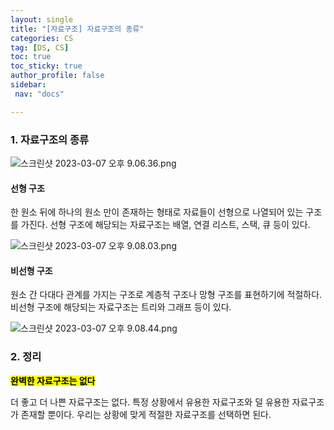 ```yaml
---
layout: single
title: "[자료구조] 자료구조의 종류"
categories: CS
tag: [DS, CS]
toc: true
toc_sticky: true
author_profile: false
sidebar:
 nav: "docs"

---
```


### 1. 자료구조의 종류

![스크린샷 2023-03-07 오후 9.06.36.png](/Users/monstazo/Desktop/스크린샷%202023-03-07%20오후%209.06.36.png)

#### 선형 구조

한 원소 뒤에 하나의 원소 만이 존재하는 형태로 자료들이 선형으로 나열되어 있는 구조를 가진다. 선형 구조에 해당되는 자료구조는 배열, 연결 리스트, 스택, 큐 등이 있다.

![스크린샷 2023-03-07 오후 9.08.03.png](/Users/monstazo/Desktop/스크린샷%202023-03-07%20오후%209.08.03.png)

#### 비선형 구조

원소 간 다대다 관계를 가지는 구조로 계층적 구조나 망형 구조를 표현하기에 적절하다. 비선형 구조에 해당되는 자료구조는 트리와 그래프 등이 있다.

![스크린샷 2023-03-07 오후 9.08.44.png](/Users/monstazo/Desktop/스크린샷%202023-03-07%20오후%209.08.44.png)

### 2. 정리

**<mark>완벽한 자료구조는 없다</mark>**

더 좋고 더 나쁜 자료구조는 없다. 특정 상황에서 유용한 자료구조와 덜 유용한 자료구조가 존재할 뿐이다. 우리는 상황에 맞게 적절한 자료구조를 선택하면 된다.
